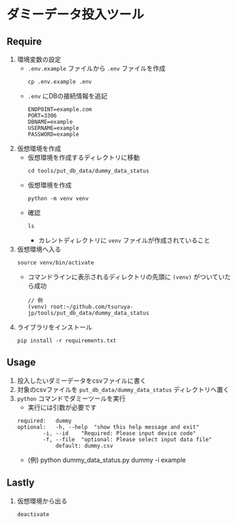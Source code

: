 # ダミーデータ投入ツール

## Require

1. 環境変数の設定
	- `.env.example` ファイルから `.env` ファイルを作成
		```
		cp .env.example .env
		```
	- `.env` にDBの接続情報を追記
		```text:.env
		ENDPOINT=example.com
		PORT=3306
		DBNAME=example
		USERNAME=example
		PASSWORD=example
		```
1. 仮想環境を作成
	- 仮想環境を作成するディレクトリに移動
		```
		cd tools/put_db_data/dummy_data_status
		```
	- 仮想環境を作成
		```
		python -m venv venv
		```
	- 確認
		```
		ls 
		```
		- カレントディレクトリに `venv` ファイルが作成されていること
1. 仮想環境へ入る
	```
	source venv/bin/activate
	```
	- コマンドラインに表示されるディレクトリの先頭に `(venv)` がついていたら成功
		```
		// 例
		(venv) root:~/github.com/tsuruya-jp/tools/put_db_data/dummy_data_status
		```
1. ライブラリをインストール
	```
	pip install -r requirements.txt
	```

## Usage
1. 投入したいダミーデータをcsvファイルに書く
1. 対象のcsvファイルを `put_db_data/dummy_data_status` ディレクトリへ置く
1. `python` コマンドでダミーツールを実行
	- 実行には引数が必要です
	```
	required:	dummy
	optional:	-h, --help	"show this help message and exit"	
			-i, --id	"Required: Please input device code"
			-f, --file	"optional: Please select input data file"
				default: dummy.csv
	```
	- (例) python dummy_data_status.py dummy -i example

## Lastly
1. 仮想環境から出る
	```
	deactivate
	```
